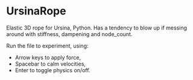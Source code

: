 # UrsinaRope
Elastic 3D rope for Ursina, Python.
Has a tendency to blow up if messing around with stiffness, dampening and node_count.

Run the file to experiment, using:
* Arrow keys to apply force,
* Spacebar to calm velocities,
* Enter to toggle physics on/off.
